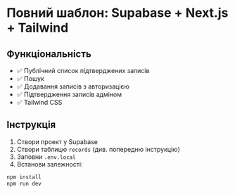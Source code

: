 # Повний шаблон: Supabase + Next.js + Tailwind

## Функціональність
- ✅ Публічний список підтверджених записів
- ✅ Пошук
- ✅ Додавання записів з авторизацією
- ✅ Підтвердження записів адміном
- ✅ Tailwind CSS

## Інструкція
1. Створи проект у Supabase
2. Створи таблицю `records` (див. попередню інструкцію)
3. Заповни `.env.local`
4. Встанови залежності:
```bash
npm install
npm run dev
```